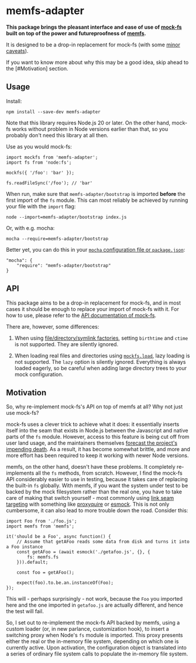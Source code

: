 # memfs-adapter

**This package brings the pleasant interface and ease of use of [mock-fs](https://github.com/tschaub/mock-fs) built on top of the power and futureproofness of [memfs](https://github.com/streamich/memfs).** 

It is designed to be a drop-in replacement for mock-fs (with some [minor caveats](#API)). 

If you want to know more about why this may be a good idea, skip ahead to the [#Motivation] section.

## Usage

Install:

```
npm install --save-dev memfs-adapter
```

Note that this library requires Node.js 20 or later. On the other hand, mock-fs works without problem in Node versions earlier than that, so you probably don't need this library at all then.

Use as you would mock-fs:

```
import mockfs from 'memfs-adapter';
import fs from 'node:fs';

mockfs({ '/foo': 'bar' });

fs.readFileSync('/foo'); // 'bar'
```

When run, make sure that `memfs-adapter/bootstrap` is imported **before** the first import of the `fs` module. This can most reliably be achieved by running your file with the `import` flag: 
```
node --import=memfs-adapter/bootstrap index.js
``` 

Or, with e.g. mocha:

```
mocha --require=memfs-adapter/bootstrap
```

Better yet, you can do this in your [`mocha` configuration file or `package.json`](https://mochajs.org/#configuring-mocha-nodejs):
```
"mocha": {
    "require": "memfs-adapter/bootstrap"
}
```

## API

This package aims to be a drop-in replacement for mock-fs, and in most cases it should be enough to replace your import of mock-fs with it. For how to use, please refer to the [API documentation of mock-fs](https://github.com/tschaub/mock-fs#docs). 

There are, however, some differences:

1. When using [file/directory/symlink factories](https://github.com/tschaub/mock-fs#mockfileproperties), setting `birthtime` and `ctime` is not supported. They are silently ignored. 

2. When loading real files and directories using [`mockfs.load`](https://github.com/tschaub/mock-fs#loading-real-files--directories),  lazy loading is not supported. The `lazy` option is silently ignored. Everything is always loaded eagerly, so be careful when adding large directory trees to your mock configuration. 

## Motivation

So, why re-implement mock-fs's API on top of memfs at all? Why not just use mock-fs?

mock-fs uses a clever trick to achieve what it does: it essentially inserts itself into the seam that exists in Node.js between the Javascript and native parts of the `fs` module. However, access to this feature is being cut off from user land usage, and the maintainers themselves [forecast the project's impending death](https://github.com/tschaub/mock-fs/issues/383). As a result, it has become somewhat brittle, and more and more effort has been required to keep it working with newer Node versions. 

memfs, on the other hand, doesn't have these problems. It completely re-implements all the `fs` methods, from scratch. However, I find the mock-fs API considerably easier to use in testing, because it takes care of replacing the built-in `fs` globally. With memfs, if you want the system under test to be backed by the mock filesystem rather than the real one, you have to take care of making that switch yourself - most commonly using [link seam targeting](https://sinonjs.org/how-to/link-seams-commonjs/) with something like [proxyquire](https://github.com/thlorenz/proxyquire) or [esmock](https://github.com/iambumblehead/esmock). This is not only cumbersome, it can also lead to more trouble down the road. Consider this:

```
import Foo from './foo.js';
import memfs from 'memfs';

it('should be a Foo', async function() {
	// Assume that getAFoo reads some data from disk and turns it into a Foo instance
	const getAFoo = (await esmock('./getafoo.js', {}, {
		fs: memfs.fs
	})).default;

	const foo = getAFoo();

	expect(foo).to.be.an.instanceOf(Foo);
});
```

This will - perhaps surprisingly - not work, because the `Foo` you imported here and the one imported in `getafoo.js` are actually different, and hence the test will fail. 

So, I set out to re-implement the mock-fs API backed by memfs, using a custom loader (or, in new parlance, customization hook), to insert a switching proxy when Node's `fs` module is imported. This proxy presents either the real or the in-memory file system, depending on which one is currently active. Upon activation, the configuration object is translated into a series of ordinary file system calls to populate the in-memory file system.